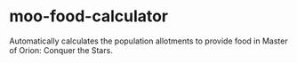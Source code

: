 # moo-food-calculator
Automatically calculates the population allotments to provide food in Master of Orion: Conquer the Stars.
